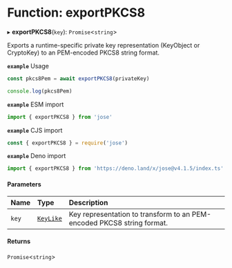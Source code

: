 # Function: exportPKCS8

▸ **exportPKCS8**(`key`): `Promise`<`string`\>

Exports a runtime-specific private key representation (KeyObject or CryptoKey) to an PEM-encoded PKCS8 string format.

**`example`** Usage
```js
const pkcs8Pem = await exportPKCS8(privateKey)

console.log(pkcs8Pem)
```

**`example`** ESM import
```js
import { exportPKCS8 } from 'jose'
```

**`example`** CJS import
```js
const { exportPKCS8 } = require('jose')
```

**`example`** Deno import
```js
import { exportPKCS8 } from 'https://deno.land/x/jose@v4.1.5/index.ts'
```

#### Parameters

| Name | Type | Description |
| :------ | :------ | :------ |
| `key` | [`KeyLike`](../types/types.KeyLike.md) | Key representation to transform to an PEM-encoded PKCS8 string format. |

#### Returns

`Promise`<`string`\>
